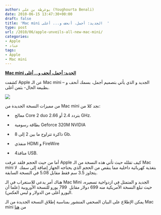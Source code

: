 ```yaml
---
author: يوغرطة بن علي (Youghourta Benali)
date: 2010-06-15 13:47:30+00:00
draft: false
title: 'Mac mini الجديد: أجمل، أنحف و... أغلى  '
type: post
url: /2010/06/apple-unveils-all-new-mac-mini/
categories:
- Apple
- عتاد
tags:
- Apple
- Mac mini
---
```


**[Mac mini الجديد: أجمل، أنحف و... أغلى](https://www.it-scoop.com/2010/06/apple-unveils-all-new-mac-mini/)**


كشفت Apple عن الـ Mac mini الجديد و الذي يأتي بتصميم أجمل، بسمك أنحف و –بطبيعة الحال- بثمن أغلى.

[![](https://www.it-scoop.com/wp-content/uploads/2010/06/Mac-mini.png)
](https://www.it-scoop.com/2010/06/apple-unveils-all-new-mac-mini/)

من مميزات النسخة الجديدة من Mac mini نجد كلا من:

-   معالج Core 2 duo بتردد 2.4 أو 2.66 GHz.

-   بطاقة رسومية Geforce 320M NVIDIA

-   ذاكرة تتراوح ما بين 2 إلى 8 Gb.

-   منفذي HDMI و FireWire

-   4منافذ USB.

أما من حيث الحجم فلقد عرفت Apple كيف تقلله حيث تأتي هذه النسخة من الـ Mac mini بتغذية كهربائية داخلية مما ينقص من الحجم الذي يحتاجه الجهاز إضافة إلى سمك  لا يتجاوز 3.5 سم فقط مقابل 5.08 في النسخة السابقة.

هناك أمر يدعي للاستغراب في الـ Mac Mini الجديد و المتمثل في ازدواجية تسعيره، حيث تبلغ النسخة الأمريكية منه 699 دولار مقابل  799 يورو للنسخة الأوروبية (علما أن اليورو أغلى من الدولار و ليس العكس).

يمكن الإطلاع على البيان الصحفي المنشور بمناسبة إطلاق النسخة الجديدة من الـ Mac mini من [هنا](http://www.apple.com/pr/library/2010/06/15macmini.html)
